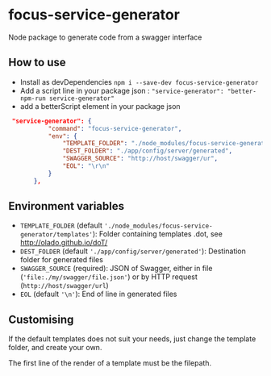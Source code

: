 # focus-service-generator
 Node package to generate code from a swagger interface 

## How to use 

 - Install as devDependencies `npm i --save-dev focus-service-generator`
 - Add a script line in your package json : `"service-generator": "better-npm-run service-generator"`
 - add a betterScript element in your package json 
 ```json
  "service-generator": {
            "command": "focus-service-generator",
            "env": {
                "TEMPLATE_FOLDER": "./node_modules/focus-service-generator/templates",
                "DEST_FOLDER": "./app/config/server/generated",
                "SWAGGER_SOURCE": "http://host/swagger/ur",
                "EOL": "\r\n"
            }
        },
 ``` 

## Environment variables

- `TEMPLATE_FOLDER` (default `'./node_modules/focus-service-generator/templates'`): Folder containing templates .dot, see http://olado.github.io/doT/
- `DEST_FOLDER` (default `'./app/config/server/generated'`): Destination folder for generated files
- `SWAGGER_SOURCE` (required): JSON of Swagger, either in file (`'file:./my/swagger/file.json'`) or by HTTP request (`http://host/swagger/url`)
- `EOL` (default `'\n'`): End of line in generated files

## Customising

If the default templates does not suit your needs, just change the template folder, and create your own.

The first line of the render of a template must be the filepath.
